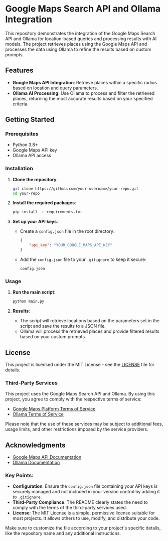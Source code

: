 # Google Maps Search API and Ollama Integration

This repository demonstrates the integration of the Google Maps Search API and Ollama for location-based queries and processing results with AI models. The project retrieves places using the Google Maps API and processes the data using Ollama to refine the results based on custom prompts.

## Features

- **Google Maps API Integration**: Retrieve places within a specific radius based on location and query parameters.
- **Ollama AI Processing**: Use Ollama to process and filter the retrieved places, returning the most accurate results based on your specified criteria.

## Getting Started

### Prerequisites

- Python 3.8+
- Google Maps API key
- Ollama API access

### Installation

1. **Clone the repository**:
   ```bash
   git clone https://github.com/your-username/your-repo.git
   cd your-repo
   ```

2. **Install the required packages**:
   ```bash
   pip install -r requirements.txt
   ```

3. **Set up your API keys**:

   - Create a `config.json` file in the root directory:
     ```json
     {
         "api_key": "YOUR_GOOGLE_MAPS_API_KEY"
     }
     ```

   - Add the `config.json` file to your `.gitignore` to keep it secure:
     ```
     config.json
     ```

### Usage

1. **Run the main script**:
   ```bash
   python main.py
   ```

2. **Results**:
   - The script will retrieve locations based on the parameters set in the script and save the results to a JSON file.
   - Ollama will process the retrieved places and provide filtered results based on your custom prompts.

## License

This project is licensed under the MIT License - see the [LICENSE](LICENSE) file for details.

### Third-Party Services

This project uses the Google Maps Search API and Ollama. By using this project, you agree to comply with the respective terms of service:

- [Google Maps Platform Terms of Service](https://developers.google.com/maps/terms)
- [Ollama Terms of Service](https://ollama.com/terms)

Please note that the use of these services may be subject to additional fees, usage limits, and other restrictions imposed by the service providers.

## Acknowledgments

- [Google Maps API Documentation](https://developers.google.com/maps/documentation)
- [Ollama Documentation](https://ollama.com/docs)

### Key Points:

- **Configuration**: Ensure the `config.json` file containing your API keys is securely managed and not included in your version control by adding it to `.gitignore`.
- **Third-Party Compliance**: The README clearly states the need to comply with the terms of the third-party services used.
- **License**: The MIT License is a simple, permissive license suitable for most projects. It allows others to use, modify, and distribute your code. 

Make sure to customize the file according to your project's specific details, like the repository name and any additional instructions.
